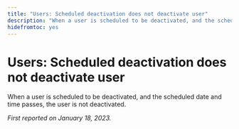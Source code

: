 ```yaml
---
title: "Users: Scheduled deactivation does not deactivate user"
description: "When a user is scheduled to be deactivated, and the scheduled date and time passes, the user is not deactivated."
hidefromtoc: yes
---
```


# Users: Scheduled deactivation does not deactivate user

When a user is scheduled to be deactivated, and the scheduled date and time passes, the user is not deactivated.

_First reported on January 18, 2023._

